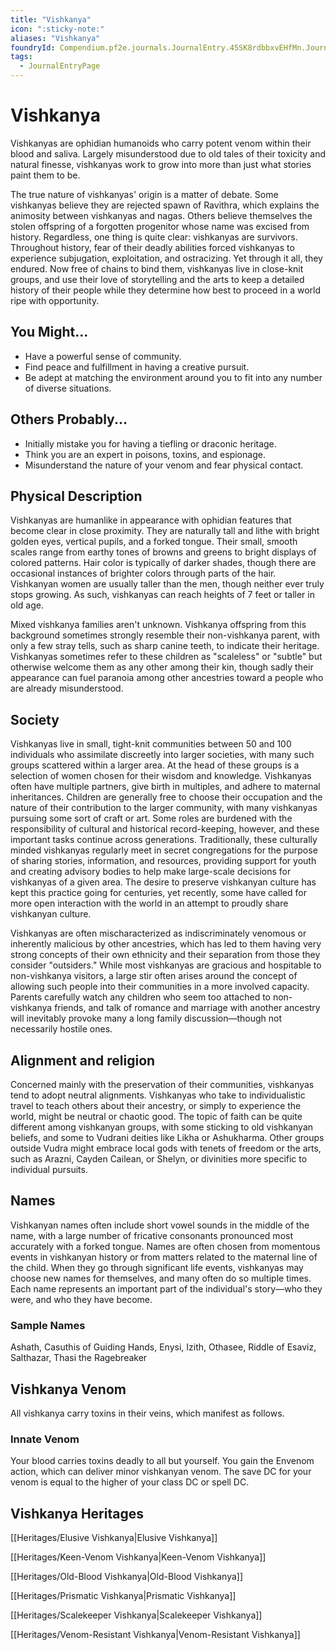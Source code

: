 ```yaml
---
title: "Vishkanya"
icon: ":sticky-note:"
aliases: "Vishkanya"
foundryId: Compendium.pf2e.journals.JournalEntry.45SK8rdbbxvEHfMn.JournalEntryPage.1lCAkGgIYYkczZ28
tags:
  - JournalEntryPage
---
```


# Vishkanya
Vishkanyas are ophidian humanoids who carry potent venom within their blood and saliva. Largely misunderstood due to old tales of their toxicity and natural finesse, vishkanyas work to grow into more than just what stories paint them to be.

The true nature of vishkanyas' origin is a matter of debate. Some vishkanyas believe they are rejected spawn of Ravithra, which explains the animosity between vishkanyas and nagas. Others believe themselves the stolen offspring of a forgotten progenitor whose name was excised from history. Regardless, one thing is quite clear: vishkanyas are survivors. Throughout history, fear of their deadly abilities forced vishkanyas to experience subjugation, exploitation, and ostracizing. Yet through it all, they endured. Now free of chains to bind them, vishkanyas live in close-knit groups, and use their love of storytelling and the arts to keep a detailed history of their people while they determine how best to proceed in a world ripe with opportunity.

## You Might...

*   Have a powerful sense of community.
*   Find peace and fulfillment in having a creative pursuit.
*   Be adept at matching the environment around you to fit into any number of diverse situations.

## Others Probably...

*   Initially mistake you for having a tiefling or draconic heritage.
*   Think you are an expert in poisons, toxins, and espionage.
*   Misunderstand the nature of your venom and fear physical contact.

## Physical Description

Vishkanyas are humanlike in appearance with ophidian features that become clear in close proximity. They are naturally tall and lithe with bright golden eyes, vertical pupils, and a forked tongue. Their small, smooth scales range from earthy tones of browns and greens to bright displays of colored patterns. Hair color is typically of darker shades, though there are occasional instances of brighter colors through parts of the hair. Vishkanyan women are usually taller than the men, though neither ever truly stops growing. As such, vishkanyas can reach heights of 7 feet or taller in old age.

Mixed vishkanya families aren't unknown. Vishkanya offspring from this background sometimes strongly resemble their non-vishkanya parent, with only a few stray tells, such as sharp canine teeth, to indicate their heritage. Vishkanyas sometimes refer to these children as "scaleless" or "subtle" but otherwise welcome them as any other among their kin, though sadly their appearance can fuel paranoia among other ancestries toward a people who are already misunderstood.

## Society

Vishkanyas live in small, tight-knit communities between 50 and 100 individuals who assimilate discreetly into larger societies, with many such groups scattered within a larger area. At the head of these groups is a selection of women chosen for their wisdom and knowledge. Vishkanyas often have multiple partners, give birth in multiples, and adhere to maternal inheritances. Children are generally free to choose their occupation and the nature of their contribution to the larger community, with many vishkanyas pursuing some sort of craft or art. Some roles are burdened with the responsibility of cultural and historical record-keeping, however, and these important tasks continue across generations. Traditionally, these culturally minded vishkanyas regularly meet in secret congregations for the purpose of sharing stories, information, and resources, providing support for youth and creating advisory bodies to help make large-scale decisions for vishkanyas of a given area. The desire to preserve vishkanyan culture has kept this practice going for centuries, yet recently, some have called for more open interaction with the world in an attempt to proudly share vishkanyan culture.

Vishkanyas are often mischaracterized as indiscriminately venomous or inherently malicious by other ancestries, which has led to them having very strong concepts of their own ethnicity and their separation from those they consider "outsiders." While most vishkanyas are gracious and hospitable to non-vishkanya visitors, a large stir often arises around the concept of allowing such people into their communities in a more involved capacity. Parents carefully watch any children who seem too attached to non-vishkanya friends, and talk of romance and marriage with another ancestry will inevitably provoke many a long family discussion—though not necessarily hostile ones.

## Alignment and religion

Concerned mainly with the preservation of their communities, vishkanyas tend to adopt neutral alignments. Vishkanyas who take to individualistic travel to teach others about their ancestry, or simply to experience the world, might be neutral or chaotic good. The topic of faith can be quite different among vishkanyan groups, with some sticking to old vishkanyan beliefs, and some to Vudrani deities like Likha or Ashukharma. Other groups outside Vudra might embrace local gods with tenets of freedom or the arts, such as Arazni, Cayden Cailean, or Shelyn, or divinities more specific to individual pursuits.

## Names

Vishkanyan names often include short vowel sounds in the middle of the name, with a large number of fricative consonants pronounced most accurately with a forked tongue. Names are often chosen from momentous events in vishkanyan history or from matters related to the maternal line of the child. When they go through significant life events, vishkanyas may choose new names for themselves, and many often do so multiple times. Each name represents an important part of the individual's story—who they were, and who they have become.

### Sample Names

Ashath, Casuthis of Guiding Hands, Enysi, Izith, Othasee, Riddle of Esaviz, Salthazar, Thasi the Ragebreaker

## Vishkanya Venom

All vishkanya carry toxins in their veins, which manifest as follows.

### Innate Venom

Your blood carries toxins deadly to all but yourself. You gain the Envenom action, which can deliver minor vishkanyan venom. The save DC for your venom is equal to the higher of your class DC or spell DC.

## Vishkanya Heritages

[[Heritages/Elusive Vishkanya|Elusive Vishkanya]]

[[Heritages/Keen-Venom Vishkanya|Keen-Venom Vishkanya]]

[[Heritages/Old-Blood Vishkanya|Old-Blood Vishkanya]]

[[Heritages/Prismatic Vishkanya|Prismatic Vishkanya]]

[[Heritages/Scalekeeper Vishkanya|Scalekeeper Vishkanya]]

[[Heritages/Venom-Resistant Vishkanya|Venom-Resistant Vishkanya]]